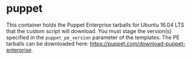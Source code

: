 # puppet

This container holds the Puppet Enterprise tarballs for Ubuntu 16.04 LTS that
the custom script will download.  You must stage the version(s) specified in
the `puppet_pe_version` parameter of the templates.  The PE tarballs can be
downloaded here: https://puppet.com/download-puppet-enterprise.
